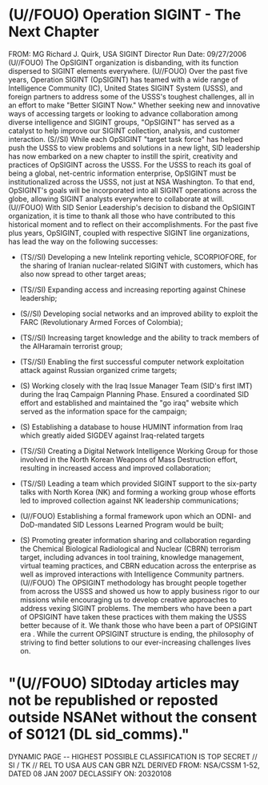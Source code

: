 # (U//FOUO) Operation SIGINT - The Next Chapter 

FROM: MG Richard J. Quirk, USA
SIGINT Director
Run Date: 09/27/2006
(U//FOUO) The OpSIGINT organization is disbanding, with its function dispersed to SIGINT elements everywhere.
(U//FOUO) Over the past five years, Operation SIGINT (OpSIGINT) has teamed with a wide range of Intelligence Community (IC), United States SIGINT System (USSS), and foreign partners to address some of the USSS's toughest challenges, all in an effort to make "Better SIGINT Now." Whether seeking new and innovative ways of accessing targets or looking to advance collaboration among diverse intelligence and SIGINT groups, "OpSIGINT" has served as a catalyst to help improve our SIGINT collection, analysis, and customer interaction.
(S//SI) While each OpSIGINT "target task force" has helped push the USSS to view problems and solutions in a new light, SID leadership has now embarked on a new chapter to instill the spirit, creativity and practices of OpSIGINT across the USSS. For the USSS to reach its goal of being a global, net-centric information enterprise, OpSIGINT must be institutionalized across the USSS, not just at NSA Washington. To that end, OpSIGINT's goals will be incorporated into all SIGINT operations across the globe, allowing SIGINT analysts everywhere to collaborate at will.
(U//FOUO) With SID Senior Leadership's decision to disband the OpSIGINT organization, it is time to thank all those who have contributed to this historical moment and to reflect on their accomplishments. For the past five plus years, OpSIGINT, coupled with respective SIGINT line organizations, has lead the way on the following successes:

- (TS//SI) Developing a new Intelink reporting vehicle, SCORPIOFORE, for the sharing of Iranian nuclear-related SIGINT with customers, which has also now spread to other target areas;
- (TS//SI) Expanding access and increasing reporting against Chinese leadership;
- (S//SI) Developing social networks and an improved ability to exploit the FARC (Revolutionary Armed Forces of Colombia);
- (TS//SI) Increasing target knowledge and the ability to track members of the AlHaramain terrorist group;
- (TS//SI) Enabling the first successful computer network exploitation attack against Russian organized crime targets;
- (S) Working closely with the Iraq Issue Manager Team (SID's first IMT) during the Iraq Campaign Planning Phase. Ensured a coordinated SID effort and established and maintained the "go iraq" website which served as the information space for the campaign;
- (S) Establishing a database to house HUMINT information from Iraq which greatly aided SIGDEV against Iraq-related targets
- (TS//SI) Creating a Digital Network Intelligence Working Group for those involved in the North Korean Weapons of Mass Destruction effort, resulting in increased access and improved collaboration;
- (TS//SI) Leading a team which provided SIGINT support to the six-party talks with North Korea (NK) and forming a working group whose efforts led to improved collection against
NK leadership communications;

- (U//FOUO) Establishing a formal framework upon which an ODNI- and DoD-mandated SID Lessons Learned Program would be built;
- (S) Promoting greater information sharing and collaboration regarding the Chemical Biological Radiological and Nuclear (CBRN) terrorism target, including advances in tool training, knowledge management, virtual teaming practices, and CBRN education across the enterprise as well as improved interactions with Intelligence Community partners.
(U//FOUO) The OPSIGINT methodology has brought people together from across the USSS and showed us how to apply business rigor to our missions while encouraging us to develop creative approaches to address vexing SIGINT problems. The members who have been a part of OPSIGINT have taken these practices with them making the USSS better because of it. We thank those who have been a part of OPSIGINT era . While the current OPSIGINT structure is ending, the philosophy of striving to find better solutions to our ever-increasing challenges lives on.


# "(U//FOUO) SIDtoday articles may not be republished or reposted outside NSANet without the consent of $\mathbf{S 0 1 2 1}$ (DL sid_comms)." 

DYNAMIC PAGE -- HIGHEST POSSIBLE CLASSIFICATION IS TOP SECRET // SI / TK // REL TO USA AUS CAN GBR NZL DERIVED FROM: NSA/CSSM 1-52, DATED 08 JAN 2007 DECLASSIFY ON: 20320108

